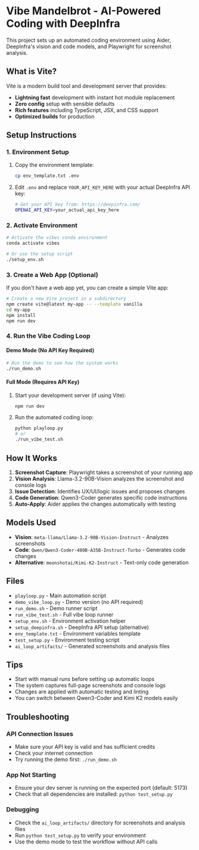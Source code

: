 # Vibe Mandelbrot - AI-Powered Coding with DeepInfra

This project sets up an automated coding environment using Aider, DeepInfra's vision and code models, and Playwright for screenshot analysis.

## What is Vite?

Vite is a modern build tool and development server that provides:
- **Lightning fast** development with instant hot module replacement
- **Zero config** setup with sensible defaults
- **Rich features** including TypeScript, JSX, and CSS support
- **Optimized builds** for production

## Setup Instructions

### 1. Environment Setup

1. Copy the environment template:
   ```bash
   cp env_template.txt .env
   ```

2. Edit `.env` and replace `YOUR_API_KEY_HERE` with your actual DeepInfra API key:
   ```bash
   # Get your API key from: https://deepinfra.com/
   OPENAI_API_KEY=your_actual_api_key_here
   ```

### 2. Activate Environment

```bash
# Activate the vibes conda environment
conda activate vibes

# Or use the setup script
./setup_env.sh
```

### 3. Create a Web App (Optional)

If you don't have a web app yet, you can create a simple Vite app:

```bash
# Create a new Vite project in a subdirectory
npm create vite@latest my-app -- --template vanilla
cd my-app
npm install
npm run dev
```

### 4. Run the Vibe Coding Loop

#### Demo Mode (No API Key Required)
```bash
# Run the demo to see how the system works
./run_demo.sh
```

#### Full Mode (Requires API Key)
1. Start your development server (if using Vite):
   ```bash
   npm run dev
   ```

2. Run the automated coding loop:
   ```bash
   python playloop.py
   # or
   ./run_vibe_test.sh
   ```

## How It Works

1. **Screenshot Capture**: Playwright takes a screenshot of your running app
2. **Vision Analysis**: Llama-3.2-90B-Vision analyzes the screenshot and console logs
3. **Issue Detection**: Identifies UX/UI/logic issues and proposes changes
4. **Code Generation**: Qwen3-Coder generates specific code instructions
5. **Auto-Apply**: Aider applies the changes automatically with testing

## Models Used

- **Vision**: `meta-llama/Llama-3.2-90B-Vision-Instruct` - Analyzes screenshots
- **Code**: `Qwen/Qwen3-Coder-480B-A35B-Instruct-Turbo` - Generates code changes
- **Alternative**: `moonshotai/Kimi-K2-Instruct` - Text-only code generation

## Files

- `playloop.py` - Main automation script
- `demo_vibe_loop.py` - Demo version (no API required)
- `run_demo.sh` - Demo runner script
- `run_vibe_test.sh` - Full vibe loop runner
- `setup_env.sh` - Environment activation helper
- `setup_deepinfra.sh` - DeepInfra API setup (alternative)
- `env_template.txt` - Environment variables template
- `test_setup.py` - Environment testing script
- `ai_loop_artifacts/` - Generated screenshots and analysis files

## Tips

- Start with manual runs before setting up automatic loops
- The system captures full-page screenshots and console logs
- Changes are applied with automatic testing and linting
- You can switch between Qwen3-Coder and Kimi K2 models easily

## Troubleshooting

### API Connection Issues
- Make sure your API key is valid and has sufficient credits
- Check your internet connection
- Try running the demo first: `./run_demo.sh`

### App Not Starting
- Ensure your dev server is running on the expected port (default: 5173)
- Check that all dependencies are installed: `python test_setup.py`

### Debugging
- Check the `ai_loop_artifacts/` directory for screenshots and analysis files
- Run `python test_setup.py` to verify your environment
- Use the demo mode to test the workflow without API calls 